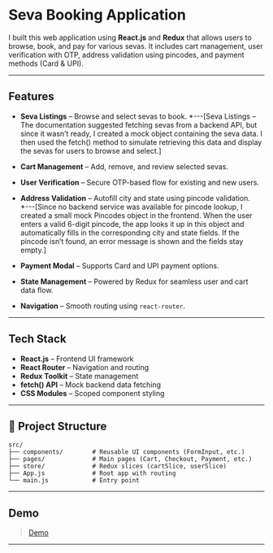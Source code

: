 # Seva Booking Application

I built this web application using **React.js** and **Redux** that allows users to browse, book, and pay for various sevas. It includes cart management, user verification with OTP, address validation using pincodes, and payment methods (Card & UPI).

---

## Features

* **Seva Listings** – Browse and select sevas to book.
        *---[Seva Listings – The documentation suggested fetching sevas from a backend API, but since it wasn’t ready, I created a mock object containing the seva data. I then used the fetch() method to simulate retrieving this data and display the sevas for users to browse and select.]
  
* **Cart Management** – Add, remove, and review selected sevas.
* **User Verification** – Secure OTP-based flow for existing and new users.
* **Address Validation** – Autofill city and state using pincode validation.  
       *---[Since no backend service was available for pincode lookup, I created a small mock Pincodes object in the frontend. When the user enters a valid 6-digit pincode, the app looks it up in this object and automatically fills in the corresponding city and state fields. If the pincode isn’t found, an error message is shown and the fields stay empty.]
* **Payment Modal** – Supports Card and UPI payment options.
* **State Management** – Powered by Redux for seamless user and cart data flow.
* **Navigation** – Smooth routing using `react-router`.

---

## Tech Stack

* **React.js** – Frontend UI framework
* **React Router** – Navigation and routing
* **Redux Toolkit** – State management
* **fetch() API** – Mock backend data fetching
* **CSS Modules** – Scoped component styling

---

## 📂 Project Structure

```
src/
├── components/        # Reusable UI components (FormInput, etc.)
├── pages/             # Main pages (Cart, Checkout, Payment, etc.)
├── store/             # Redux slices (cartSlice, userSlice)
├── App.js             # Root app with routing
└── main.js            # Entry point
```

---

## Demo

> [Demo](https://seva-frontend-assignment.vercel.app/)

---


